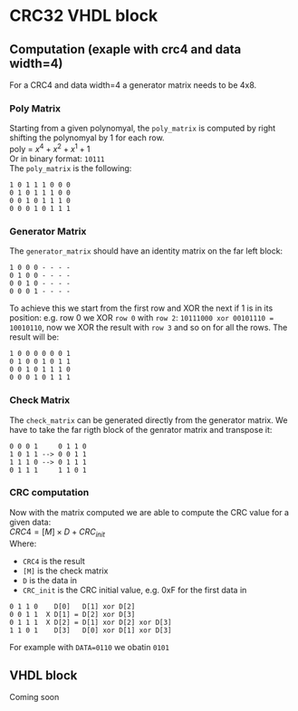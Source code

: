 # CRC32 VHDL block

## Computation (exaple with crc4 and data width=4)
For a CRC4 and data width=4 a generator matrix needs to be 4x8.  

### Poly Matrix
Starting from a given polynomyal, the `poly_matrix` is computed by right shifting the polynomyal by 1 for each row.  
poly = $x^4+x^2+x^1+1$  
Or in binary format: `10111`  
The `poly_matrix` is the following:
```
1 0 1 1 1 0 0 0 
0 1 0 1 1 1 0 0 
0 0 1 0 1 1 1 0 
0 0 0 1 0 1 1 1 
```
### Generator Matrix
The `generator_matrix` should have an identity matrix on the far left block:
```
1 0 0 0 - - - - 
0 1 0 0 - - - - 
0 0 1 0 - - - -
0 0 0 1 - - - - 
```
To achieve this we start from the first row and XOR the next if 1 is in its position:
e.g. row 0 we XOR `row 0` with `row 2`: `10111000 xor 00101110 = 10010110`, now we XOR the result with `row 3` and so on for all the rows.
The result will be:
```
1 0 0 0 0 0 0 1	
0 1 0 0 1 0 1 1 
0 0 1 0 1 1 1 0 
0 0 0 1 0 1 1 1
```

### Check Matrix
The `check_matrix` can be generated directly from the generator matrix. We have to take the far rigth block of the genrator matrix and transpose it:
```
0 0 0 1     0 1 1 0 
1 0 1 1 --> 0 0 1 1  
1 1 1 0 --> 0 1 1 1  
0 1 1 1     1 1 0 1 
```

### CRC computation
Now with the matrix computed we are able to compute the CRC value for a given data:  
$CRC4 = [M] \times D + CRC_{init}$  
Where:  
- `CRC4`     is the result
- `[M]`      is the check matrix
- `D`        is the data in
- `CRC_init` is the CRC initial value, e.g. 0xF for the first data in
```
0 1 1 0    D[0]   D[1] xor D[2] 
0 0 1 1  X D[1] = D[2] xor D[3]
0 1 1 1  X D[2] = D[1] xor D[2] xor D[3]
1 1 0 1    D[3]   D[0] xor D[1] xor D[3]
```
For example with `DATA=0110` we obatin `0101`

## VHDL block
Coming soon
